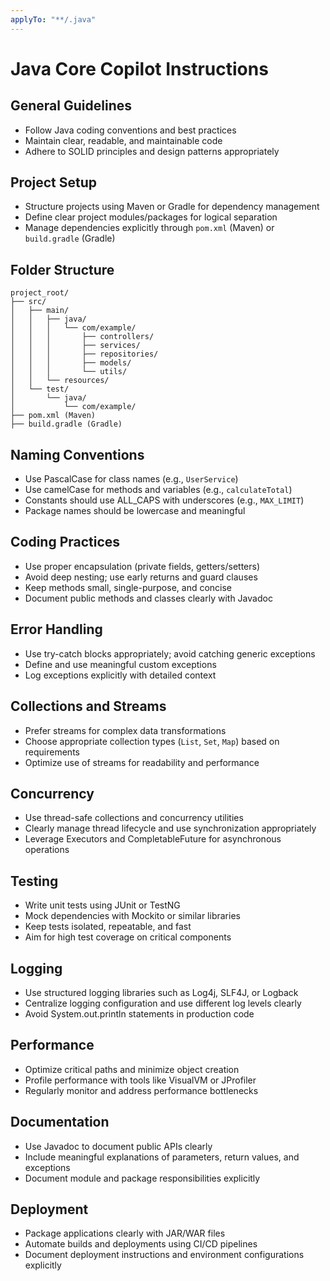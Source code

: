 ```yaml
---
applyTo: "**/.java"
---
```


# Java Core Copilot Instructions

## General Guidelines

- Follow Java coding conventions and best practices
- Maintain clear, readable, and maintainable code
- Adhere to SOLID principles and design patterns appropriately

## Project Setup

- Structure projects using Maven or Gradle for dependency management
- Define clear project modules/packages for logical separation
- Manage dependencies explicitly through `pom.xml` (Maven) or `build.gradle` (Gradle)

## Folder Structure

```
project_root/
├── src/
│   ├── main/
│   │   ├── java/
│   │   │   └── com/example/
│   │   │       ├── controllers/
│   │   │       ├── services/
│   │   │       ├── repositories/
│   │   │       ├── models/
│   │   │       └── utils/
│   │   └── resources/
│   └── test/
│       └── java/
│           └── com/example/
├── pom.xml (Maven)
├── build.gradle (Gradle)
```

## Naming Conventions

- Use PascalCase for class names (e.g., `UserService`)
- Use camelCase for methods and variables (e.g., `calculateTotal`)
- Constants should use ALL_CAPS with underscores (e.g., `MAX_LIMIT`)
- Package names should be lowercase and meaningful

## Coding Practices

- Use proper encapsulation (private fields, getters/setters)
- Avoid deep nesting; use early returns and guard clauses
- Keep methods small, single-purpose, and concise
- Document public methods and classes clearly with Javadoc

## Error Handling

- Use try-catch blocks appropriately; avoid catching generic exceptions
- Define and use meaningful custom exceptions
- Log exceptions explicitly with detailed context

## Collections and Streams

- Prefer streams for complex data transformations
- Choose appropriate collection types (`List`, `Set`, `Map`) based on requirements
- Optimize use of streams for readability and performance

## Concurrency

- Use thread-safe collections and concurrency utilities
- Clearly manage thread lifecycle and use synchronization appropriately
- Leverage Executors and CompletableFuture for asynchronous operations

## Testing

- Write unit tests using JUnit or TestNG
- Mock dependencies with Mockito or similar libraries
- Keep tests isolated, repeatable, and fast
- Aim for high test coverage on critical components

## Logging

- Use structured logging libraries such as Log4j, SLF4J, or Logback
- Centralize logging configuration and use different log levels clearly
- Avoid System.out.println statements in production code

## Performance

- Optimize critical paths and minimize object creation
- Profile performance with tools like VisualVM or JProfiler
- Regularly monitor and address performance bottlenecks

## Documentation

- Use Javadoc to document public APIs clearly
- Include meaningful explanations of parameters, return values, and exceptions
- Document module and package responsibilities explicitly

## Deployment

- Package applications clearly with JAR/WAR files
- Automate builds and deployments using CI/CD pipelines
- Document deployment instructions and environment configurations explicitly

